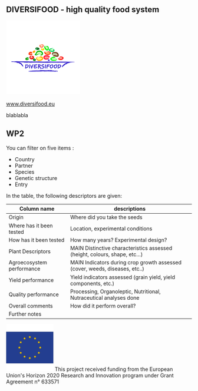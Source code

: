 ## DIVERSIFOOD - high quality food system

![](logo-dvf.png)

www.diversifood.eu

blablabla

## WP2

You can filter on five items :

- Country
- Partner
- Species
- Genetic structure
- Entry

In the table, the following descriptors are given:

|Column name| descriptions |
|---|---|
| Origin	| Where did you take the seeds |
| Where has it been tested | Location, experimental conditions |
| How has it been tested |	How many years? Experimental design? |
| Plant Descriptors	| MAIN Distinctive characteristics assessed (height, colours, shape, etc…) |
| Agroecosystem performance	| MAIN Indicators during crop growth assessed (cover, weeds, diseases, etc..) |
| Yield performance	| Yield indicators assessed (grain yield, yield components, etc.) |
| Quality performance	| Processing, Organoleptic, Nutritional, Nutraceutical analyses done |
| Overall comments	| How did it perform overall? |
| Further notes	|

![](logo-eu.png) This project received funding from the European Union's Horizon 2020 Research and Innovation program under Grant Agreement n° 633571

